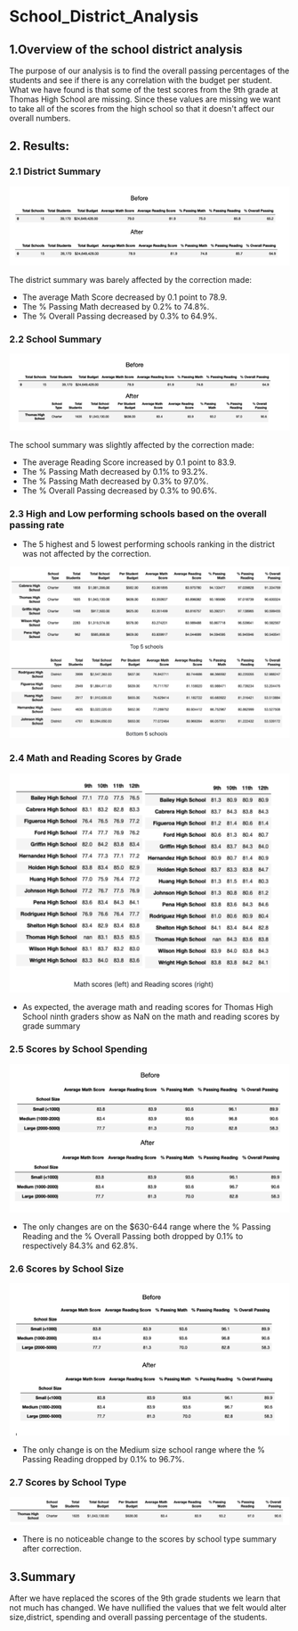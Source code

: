 # School_District_Analysis
## 1.Overview of the school district analysis
The purpose of our analysis is to find the overall passing percentages of the students and see if there is any correlation with the budget per student. What we have found is that some of the test scores from the 9th grade at Thomas High School are missing. Since these values are missing we want to take all of the scores from the high school so that it doesn't affect our overall numbers.

## 2. Results:

### 2.1 District Summary

<p align="center">
  <img  src="Resources/1.png">
</p>

The district summary was barely affected by the correction made:
* The average Math Score decreased by 0.1 point to 78.9.
* The % Passing Math decreased by 0.2% to 74.8%.
* The % Overall Passing decreased by 0.3% to 64.9%.

### 2.2  School Summary

<p align="center">
  <img  src="Resources/2.png ">
</p>

The school summary was slightly affected by the correction made:
* The average Reading Score increased by 0.1 point to 83.9.
* The % Passing Math decreased by 0.1% to 93.2%.
* The % Passing Math decreased by 0.3% to 97.0%.
* The % Overall Passing decreased by 0.3% to 90.6%.

### 2.3 High and Low performing schools based on the overall passing rate

 * The 5 highest and 5 lowest performing schools ranking in the district was not affected by the correction.
<p align="center">
  <img  src="Resources/3.png">
</p>

### 2.4 Math and Reading Scores by Grade

<p align="center">
  <img  src="Resources/4.png">
</p>

* As expected, the average math and reading scores for Thomas High School ninth graders show as NaN on the math and reading scores by grade summary

### 2.5 Scores by School Spending

<p align="center">
  <img  src="Resources/5.png" >
</p>

* The only changes are on the $630-644 range where the % Passing Reading and the % Overall Passing both dropped by 0.1% to respectively 84.3% and 62.8%.

### 2.6 Scores by School Size

<p align="center">
  <img  src="Resources/6.png">
</p>

* The only change is on the Medium size school range where the % Passing Reading dropped by 0.1% to 96.7%.

### 2.7 Scores by School Type

<p align="center">
  <img  src="Resources/7.png">
</p>

* There is no noticeable change to the scores by school type summary after correction.

## 3.Summary
After we have replaced the scores of the 9th grade students we learn that not much has changed. We have nullified the values that we felt would alter size,district, spending and overall passing percentage of the students.
